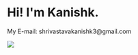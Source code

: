 <h1>Hi! I'm Kanishk.</h1>My E-mail: shrivastavakanishk3@gmail.com

![](https://komarev.com/ghpvc/?username=knixk&color=blueviolet)
